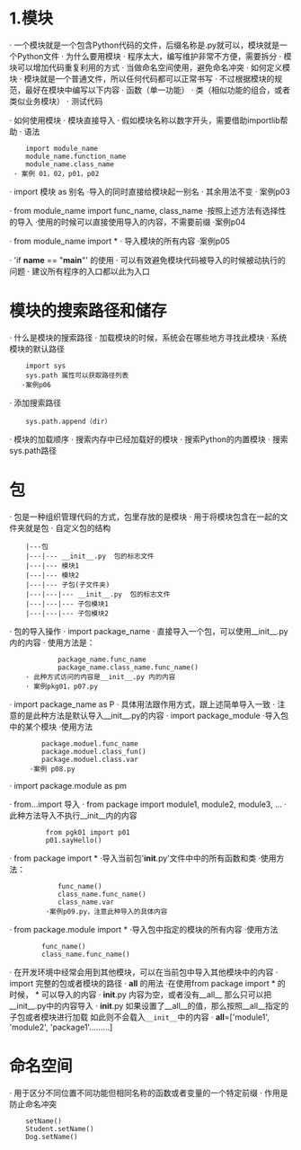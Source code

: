 # 1.模块
· 一个模块就是一个包含Python代码的文件，后缀名称是.py就可以，模块就是一个Python文件
· 为什么要用模块
    · 程序太大，编写维护非常不方便，需要拆分
    · 模块可以增加代码重复利用的方式
    · 当做命名空间使用，避免命名冲突
· 如何定义模块
    · 模块就是一个普通文件，所以任何代码都可以正常书写
    · 不过根据模块的规范，最好在模块中编写以下内容
        · 函数（单一功能）
        · 类（相似功能的组合，或者类似业务模块）
        · 测试代码

· 如何使用模块
    · 模块直接导入
        · 假如模块名称以数字开头，需要借助importlib帮助
    · 语法
        
        import module_name
        module_name.function_name
        module_name.class_name
     · 案例 01，02，p01，p02  
    
   · import 模块 as 别名
        ·导入的同时直接给模块起一别名
        · 其余用法不变
        · 案例p03
    
   · from module_name import func_name, class_name
        ·按照上述方法有选择性的导入
        ·使用的时候可以直接使用导入的内容，不需要前缀
        ·案例p04
        
   · from module_name import *
        · 导入模块的所有内容
        ·案例p05
     
   · 'if __name__ == "__main__"' 的使用
        · 可以有效避免模块代码被导入的时候被动执行的问题
        · 建议所有程序的入口都以此为入口
        
# 模块的搜索路径和储存
· 什么是模块的搜索路径
    · 加载模块的时候，系统会在哪些地方寻找此模块
· 系统模块的默认路径

        import sys
        sys.path 属性可以获取路径列表
       ·案例p06  
        
· 添加搜索路径

        sys.path.append（dir）
        
· 模块的加载顺序
    · 搜索内存中已经加载好的模块
    · 搜索Python的内置模块
    · 搜索 sys.path路径
    
# 包
· 包是一种组织管理代码的方式，包里存放的是模块
· 用于将模块包含在一起的文件夹就是包
· 自定义包的结构

        |---包
        |---|--- __init__.py  包的标志文件
        |---|--- 模块1
        |---|--- 模块2
        |---|--- 子包(子文件夹)
        |---|---|--- __init__.py  包的标志文件
        |---|---|--- 子包模块1
        |---|---|--- 子包模块2


· 包的导入操作
    · import package_name
        · 直接导入一个包，可以使用__init__.py 内的内容
        · 使用方法是：
        
                package_name.func_name
                package_name.class_name.func_name()  
        · 此种方式访问的内容是__init__.py 内的内容
        · 案例pkg01，p07.py  
        
   · import package_name as P
        · 具体用法跟作用方式，跟上述简单导入一致 
        · 注意的是此种方法是默认导入__init__.py的内容
    · import package_module
        ·导入包中的某个模块
        ·使用方法
            
            package.moduel.func_name   
            package.moduel.class_fun()
            package.moduel.class.var
         ·案例 p08.py
   · import package.module as pm
    
· from...import 导入
    · from package import module1, module2, module3, ...
    · 此种方法导入不执行__init__内的内容
             
             from pgk01 import p01
             p01.sayHello()
            
           
   · from package import *
        ·导入当前包'__init__.py'文件中中的所有函数和类 
        ·使用方法：
        
                func_name()
                class_name.func_name()
                class_name.var
             ·案例p09.py，注意此种导入的具体内容      
                
   · from package.module import *
    ·导入包中指定的模块的所有内容
    ·使用方法
    
            func_name()
            class_name.func_name()
            
            
· 在开发环境中经常会用到其他模块，可以在当前包中导入其他模块中的内容
    · import 完整的包或者模块的路径
· __all__ 的用法
    ·在使用from package import * 的时候， * 可以导入的内容
    · __init__.py 内容为空，或者没有__all__ 那么只可以把__init__.py中的内容导入
    · __init__.py 如果设置了__all__的值，那么按照__all__指定的子包或者模块进行加载 如此则不会载入`__init__`中的内容
    · __all__=['module1', 'module2', 'package1'.........]
    
    
# 命名空间
· 用于区分不同位置不同功能但相同名称的函数或者变量的一个特定前缀
· 作用是防止命名冲突

        setName()
        Student.setName()
        Dog.setName()
    